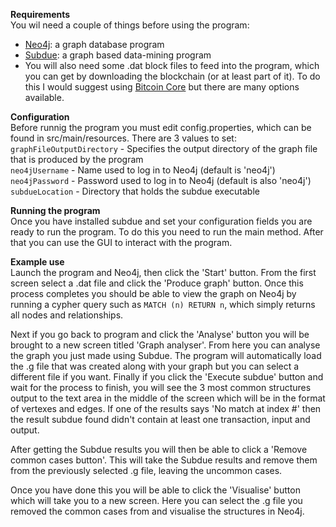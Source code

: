 **Requirements**  
You wil need a couple of things before using the program:  
- [Neo4j](https://neo4j.com/): a graph database program
- [Subdue](https://github.com/gromgull/subdue): a graph based data-mining program
- You will also need some .dat block files to feed into the program, which you can get by downloading the blockchain (or at least part of it). To do this I would suggest using [Bitcoin Core](https://bitcoin.org/en/bitcoin-core/) but there are many options available.  

**Configuration**  
Before runnig the program you must edit config.properties, which can be found in src/main/resources. There are 3 values to set:  
`graphFileOutputDirectory` - Specifies the output directory of the graph file that is produced by the program  
`neo4jUsername` - Name used to log in to Neo4j (default is 'neo4j')  
`neo4jPassword` - Password used to log in to Neo4j (default is also 'neo4j')  
`subdueLocation` - Directory that holds the subdue executable

**Running the program**  
Once you have installed subdue and set your configuration fields you are ready to run the program. To do this you need to run the main method. After that you can use the GUI to interact with the program.  

**Example use**  
Launch the program and Neo4j, then click the 'Start' button. From the first screen select a .dat file and click the 'Produce graph' button. Once this process completes you should be able to view the graph on Neo4j by running a cypher query such as `MATCH (n) RETURN n`, which simply returns all nodes and relationships.  

Next if you go back to program and click the 'Analyse' button you will be brought to a new screen titled 'Graph analyser'. From here you can analyse the graph you just made using Subdue. The program will automatically load the .g file that was created along with your graph but you can select a different file if you want. Finally if you click the 'Execute subdue' button and wait for the process to finish, you will see the 3 most common structures output to the text area in the middle of the screen which will be in the format of vertexes and edges. If one of the results says 'No match at index #' then the result subdue found didn't contain at least one transaction, input and output.  

After getting the Subdue results you will then be able to click a 'Remove common cases button'. This will take the Subdue results and remove them from the previously selected .g file, leaving the uncommon cases.  

Once you have done this you will be able to click the 'Visualise' button which will take you to a new screen. Here you can select the .g file you removed the common cases from and visualise the structures in Neo4j.
